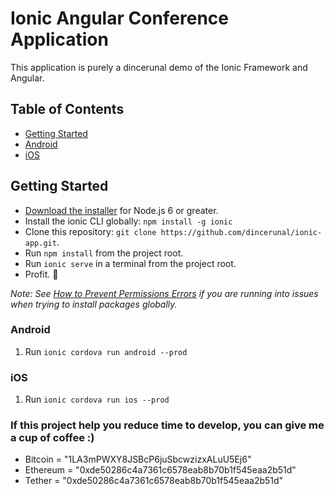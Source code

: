 # Ionic Angular Conference Application

This application is purely a dincerunal demo of the Ionic Framework and Angular.

## Table of Contents
- [Getting Started](#getting-started)
- [Android](#android)
- [iOS](#ios)


## Getting Started

* [Download the installer](https://nodejs.org/) for Node.js 6 or greater.
* Install the ionic CLI globally: `npm install -g ionic`
* Clone this repository: `git clone https://github.com/dincerunal/ionic-app.git`.
* Run `npm install` from the project root.
* Run `ionic serve` in a terminal from the project root.
* Profit. :tada:

_Note: See [How to Prevent Permissions Errors](https://docs.npmjs.com/getting-started/fixing-npm-permissions) if you are running into issues when trying to install packages globally._



### Android

1. Run `ionic cordova run android --prod`

### iOS

1. Run `ionic cordova run ios --prod`


### If this project help you reduce time to develop, you can give me a cup of coffee :)
* Bitcoin  = "1LA3mPWXY8JSBcP6juSbcwzizxALuU5Ej6"
* Ethereum = "0xde50286c4a7361c6578eab8b70b1f545eaa2b51d"
* Tether   = "0xde50286c4a7361c6578eab8b70b1f545eaa2b51d"
